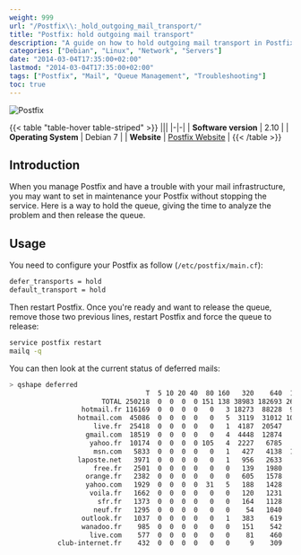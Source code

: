 ```yaml
---
weight: 999
url: "/Postfix\\:_hold_outgoing_mail_transport/"
title: "Postfix: hold outgoing mail transport"
description: "A guide on how to hold outgoing mail transport in Postfix without stopping the service, allowing time to analyze and troubleshoot mail infrastructure problems."
categories: ["Debian", "Linux", "Network", "Servers"]
date: "2014-03-04T17:35:00+02:00"
lastmod: "2014-03-04T17:35:00+02:00"
tags: ["Postfix", "Mail", "Queue Management", "Troubleshooting"]
toc: true
---
```


![Postfix](/images/postfix_logo.avif)

{{< table "table-hover table-striped" >}}
|||
|-|-|
| **Software version** | 2.10 |
| **Operating System** | Debian 7 |
| **Website** | [Postfix Website](https://www.postfix.org/) |
{{< /table >}}

## Introduction

When you manage Postfix and have a trouble with your mail infrastructure, you may want to set in maintenance your Postfix without stopping the service. Here is a way to hold the queue, giving the time to analyze the problem and then release the queue.

## Usage

You need to configure your Postfix as follow (`/etc/postfix/main.cf`):

```bash
defer_transports = hold
default_transport = hold
```

Then restart Postfix. Once you're ready and want to release the queue, remove those two previous lines, restart Postfix and force the queue to release:

```bash
service postfix restart
mailq -q
```

You can then look at the current status of deferred mails:

```bash
> qshape deferred
                                  T  5 10 20 40  80 160   320    640  1280 1280+
                       TOTAL 250218  0  0  0  0 151 138 38983 182693 26188  2065
                  hotmail.fr 116169  0  0  0  0   0   3 18273  88228  9037   628
                 hotmail.com  45086  0  0  0  0   0   5  3119  31012 10646   304
                     live.fr  25418  0  0  0  0   0   1  4187  20547   538   145
                   gmail.com  18519  0  0  0  0   0   4  4448  12874   851   342
                    yahoo.fr  10174  0  0  0  0 105   4  2227   6785   920   133
                     msn.com   5833  0  0  0  0   0   1   427   4138  1239    28
                 laposte.net   3971  0  0  0  0   0   1   956   2633   347    34
                     free.fr   2501  0  0  0  0   0   0   139   1980   360    22
                   orange.fr   2382  0  0  0  0   0   0   605   1578   166    33
                   yahoo.com   1929  0  0  0  0  31   5   188   1428   151   126
                    voila.fr   1662  0  0  0  0   0   0   120   1231   298    13
                      sfr.fr   1373  0  0  0  0   0   0   164   1128    66    15
                     neuf.fr   1295  0  0  0  0   0   0    54   1040   195     6
                  outlook.fr   1037  0  0  0  0   0   1   383    619    15    19
                  wanadoo.fr    985  0  0  0  0   0   0   151    542   286     6
                    live.com    577  0  0  0  0   0   0    81    460    21    15
            club-internet.fr    432  0  0  0  0   0   0     9    309   113     1
```
